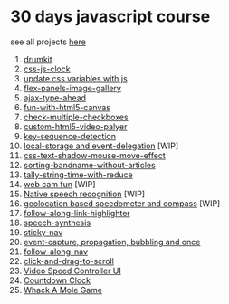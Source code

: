 # 30 days javascript course

see all projects [ here](https://nimishawilson.github.io/thirty-days-of-js/)

1. [drumkit](https://nimishawilson.github.io/thirty-days-of-js/drum-kit/index.html)
2. [ css-js-clock](https://nimishawilson.github.io/thirty-days-of-js/css-js-clock/index.html)
3. [ update css variables with js](https://nimishawilson.github.io/thirty-days-of-js/css-variables-and-js/index.html)
4. [ flex-panels-image-gallery](https://nimishawilson.github.io/thirty-days-of-js/flex-panels-image-gallery/index.html)
5. [ ajax-type-ahead](https://nimishawilson.github.io/thirty-days-of-js/ajax-type-ahead/index.html)
6. [ fun-with-html5-canvas ](https://nimishawilson.github.io/thirty-days-of-js/fun-with-html5-canvas/index.html)
7. [ check-multiple-checkboxes ](https://nimishawilson.github.io/thirty-days-of-js/check-multiple-checkboxes/index.html)
8. [ custom-html5-video-palyer](https://nimishawilson.github.io/thirty-days-of-js/custom-video-player/index.html)
9. [key-sequence-detection](https://nimishawilson.github.io/thirty-days-of-js/key-sequence-detection/index.html)
10. [local-storage and event-delegation](https://nimishawilson.github.io/thirty-days-of-js/local-storage-event-delegation/index.html) [WIP]
11. [css-text-shadow-mouse-move-effect](https://nimishawilson.github.io/thirty-days-of-js/css-text-shadow-mouse-move-effect/index.html)
12. [sorting-bandname-without-articles](https://nimishawilson.github.io/thirty-days-of-js/sorting-bandname-without-articles/index.html)
13. [tally-string-time-with-reduce](https://nimishawilson.github.io/thirty-days-of-js/tally-string-time-with-reduce/index.html)
14. [web cam fun](https://nimishawilson.github.io/thirty-days-of-js/webcamfun/index.html) [WIP]
15. [Native speech recognition](https://nimishawilson.github.io/thirty-days-of-js/speech-recognition/index.html) [WIP]
16. [geolocation based speedometer and compass](https://nimishawilson.github.io/thirty-days-of-js/speedometer-and-compass/index.html) [WIP]
17. [follow-along-link-highlighter](https://nimishawilson.github.io/thirty-days-of-js/follow-along-link-highlighter/index.html) 
18. [speech-synthesis](https://nimishawilson.github.io/thirty-days-of-js/speech-synthesis/index.html) 
19. [sticky-nav](https://nimishawilson.github.io/thirty-days-of-js/sticky-nav/index.html) 
20. [event-capture, propagation, bubbling and once](https://nimishawilson.github.io/thirty-days-of-js/event-capture-bubbling/index.html) 
21. [follow-along-nav](https://nimishawilson.github.io/thirty-days-of-js/follow-along-nav/index.html) 
22. [click-and-drag-to-scroll](https://nimishawilson.github.io/thirty-days-of-js/click-and-drag-to-scroll/index.html) 
23. [Video Speed Controller UI](https://nimishawilson.github.io/thirty-days-of-js/video-speed-controller-ui/index.html) 
24. [Countdown Clock](https://nimishawilson.github.io/thirty-days-of-js/countdown-clock/index.html) 
25. [Whack A Mole Game](https://nimishawilson.github.io/thirty-days-of-js/whack-a-mole-game/index.html) 








